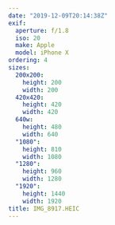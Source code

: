 ```yaml
---
date: "2019-12-09T20:14:38Z"
exif:
  aperture: f/1.8
  iso: 20
  make: Apple
  model: iPhone X
ordering: 4
sizes:
  200x200:
    height: 200
    width: 200
  420x420:
    height: 420
    width: 420
  640w:
    height: 480
    width: 640
  "1080":
    height: 810
    width: 1080
  "1280":
    height: 960
    width: 1280
  "1920":
    height: 1440
    width: 1920
title: IMG_8917.HEIC
---
```

